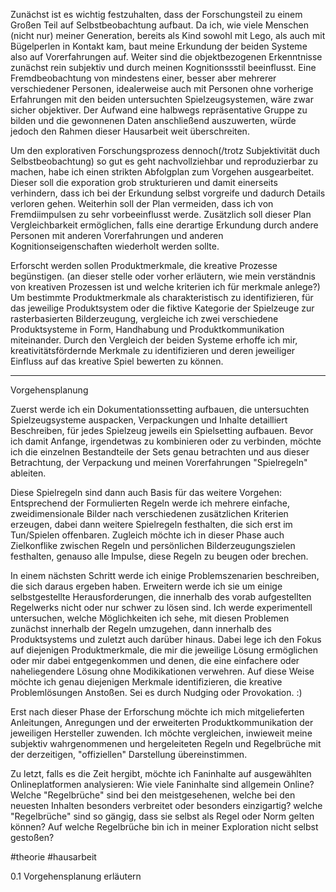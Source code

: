 Zunächst ist es wichtig festzuhalten, dass der Forschungsteil zu einem Großen Teil auf Selbstbeobachtung aufbaut.
Da ich, wie viele Menschen (nicht nur) meiner Generation, bereits als Kind sowohl mit Lego, als auch mit Bügelperlen in Kontakt kam, baut meine Erkundung der beiden Systeme also auf Vorerfahrungen auf. Weiter sind die objektbezogenen Erkenntnisse zunächst rein subjektiv und durch meinen Kognitionssstil beeinflusst.
Eine Fremdbeobachtung von mindestens einer, besser aber mehrerer verschiedener Personen, idealerweise auch mit Personen ohne vorherige Erfahrungen mit den beiden untersuchten Spielzeugsystemen, wäre zwar sicher objektiver. Der Aufwand eine halbwegs repräsentative Gruppe zu bilden und die gewonnenen Daten anschließend auszuwerten, würde jedoch den Rahmen dieser Hausarbeit weit überschreiten.
 
Um den explorativen Forschungsprozess dennoch(/trotz Subjektivität duch Selbstbeobachtung) so gut es geht nachvollziehbar und reproduzierbar zu machen, habe ich einen strikten Abfolgplan zum Vorgehen ausgearbeitet. Dieser soll die exporation grob strukturieren und damit einerseits verhindern, dass ich bei der Erkundung selbst vorgreife und dadurch Details verloren gehen. Weiterhin soll der Plan vermeiden, dass ich von Fremdiimpulsen zu sehr vorbeeinflusst werde. Zusätzlich soll dieser Plan Vergleichbarkeit ermöglichen, falls eine derartige Erkundung durch andere Personen mit anderen Vorerfahrungen und anderen Kognitionseigenschaften wiederholt werden sollte.

Erforscht werden sollen Produktmerkmale, die kreative Prozesse begünstigen. (an dieser stelle oder vorher erläutern, wie mein verständnis von kreativen Prozessen ist und welche kriterien ich für merkmale anlege?)
Um bestimmte Produktmerkmale als charakteristisch zu identifizieren, für das jeweilige Produktsystem oder die fiktive Kategorie der Spielzeuge zur rasterbasierten Bilderzeugung, vergleiche ich zwei verschiedene Produktsysteme in Form, Handhabung und Produktkommunikation miteinander.
Durch den Vergleich der beiden Systeme erhoffe ich mir, kreativitätsfördernde Merkmale zu identifizieren und deren jeweiliger Einfluss auf das kreative Spiel bewerten zu können.

---------------------

Vorgehensplanung

Zuerst werde ich ein Dokumentationssetting aufbauen, die untersuchten Spielzeugsysteme auspacken, Verpackungen und Inhalte detailliert Beschreiben, für jedes Spielzeug jeweils ein Spielsetting aufbauen. 
Bevor ich damit Anfange, irgendetwas zu kombinieren oder zu verbinden, möchte ich die einzelnen Bestandteile der Sets genau betrachten und aus dieser Betrachtung, der Verpackung und meinen Vorerfahrungen "Spielregeln" ableiten. 

Diese Spielregeln sind dann auch Basis für das weitere Vorgehen: Entsprechend der Formulierten Regeln werde ich mehrere einfache, zweidimensionale Bilder nach verschiedenen zusätzlichen Kriterien erzeugen, dabei dann weitere Spielregeln festhalten, die sich erst im Tun/Spielen offenbaren.
Zugleich möchte ich in dieser Phase auch Zielkonflike zwischen Regeln und persönlichen Bilderzeugungszielen festhalten, genauso alle Impulse, diese Regeln zu beugen oder brechen.

In einem nächsten Schritt werde ich einige Problemszenarien beschreiben, die sich daraus ergeben haben. Erweitern werde ich sie um einige selbstgestellte Herausforderungen, die innerhalb des vorab aufgestellten Regelwerks nicht oder nur schwer zu lösen sind. Ich werde experimentell untersuchen, welche Möglichkeiten ich sehe, mit diesen Problemen zunächst innerhalb der Regeln umzugehen, dann innerhalb des Produktsystems und zuletzt auch darüber hinaus. Dabei lege ich den Fokus auf diejenigen Produktmerkmale, die mir die jeweilige Lösung ermöglichen oder mir dabei entgegenkommen und denen, die eine einfachere oder naheliegendere Lösung ohne Modikikationen verwehren. 
Auf diese Weise möchte ich genau diejenigen Merkmale identifizieren, die kreative Problemlösungen Anstoßen. Sei es durch Nudging oder Provokation. :)

Erst nach dieser Phase der Erforschung möchte ich mich mitgelieferten Anleitungen, Anregungen und der erweiterten Produktkommunikation der jeweiligen Hersteller zuwenden. Ich möchte vergleichen, inwieweit meine subjektiv wahrgenommenen und hergeleiteten Regeln und Regelbrüche mit der derzeitigen, "offiziellen" Darstellung übereinstimmen. 

Zu letzt, falls es die Zeit hergibt, möchte ich Faninhalte auf ausgewählten Onlineplatformen analysieren: Wie viele Faninhalte sind allgemein Online? Welche "Regelbrüche" sind bei den meistgesehenen, welche bei den neuesten Inhalten besonders verbreitet oder besonders einzigartig? welche "Regelbrüche" sind so gängig, dass sie selbst als Regel oder Norm gelten können? 
Auf welche Regelbrüche bin ich in meiner Exploration nicht selbst gestoßen? 

#theorie #hausarbeit 

0.1 Vorgehensplanung erläutern 
